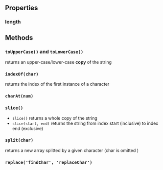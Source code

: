 ## Properties

### length

## Methods

### `toUpperCase()` and `toLowerCase()`

returns an upper-case/lower-case **copy** of the string

### `indexOf(char)`

returns the index of the first instance of a character

### `charAt(num)`

### `slice()`

- `slice()` returns a whole copy of the string
- `slice(start, end)` returns the string from index  start (inclusive) to index end (exclusive)

### `split(char)`

returns a new array splitted by a given character (char is omitted )

### `replace('findChar', 'replaceChar')`

